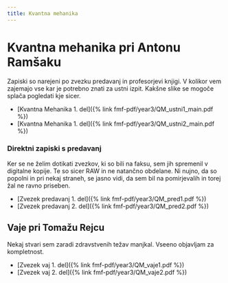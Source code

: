 ```yaml
---
title: Kvantna mehanika
---
```

# Kvantna mehanika pri Antonu Ramšaku
Zapiski so narejeni po zvezku predavanj in profesorjevi knjigi. V kolikor vem zajemajo vse kar je potrebno znati za ustni izpit. Kakšne slike se mogoče splača pogledati kje sicer.

* [Kvantna Mehanika 1. del]({% link fmf-pdf/year3/QM_ustni1_main.pdf %})
* [Kvantna Mehanika 1. del]({% link fmf-pdf/year3/QM_ustni2_main.pdf %})

### Direktni zapiski s predavanj
Ker se ne želim dotikati zvezkov, ki so bili na faksu, sem jih spremenil v digitalne kopije. Te so sicer RAW in ne natančno obdelane. Ni nujno, da so popolni in pri nekaj straneh, se jasno vidi, da sem bil na pomirjevalih in torej žal ne ravno priseben.

* [Zvezek predavanj 1. del]({% link fmf-pdf/year3/QM_pred1.pdf %})
* [Zvezek predavanj 2. del]({% link fmf-pdf/year3/QM_pred2.pdf %})

## Vaje pri Tomažu Rejcu
Nekaj stvari sem zaradi zdravstvenih težav manjkal. Vseeno objavljam za kompletnost.
* [Zvezek vaj 1. del]({% link fmf-pdf/year3/QM_vaje1.pdf %})
* [Zvezek vaj 2. del]({% link fmf-pdf/year3/QM_vaje2.pdf %})
